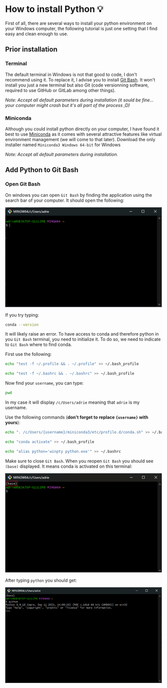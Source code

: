 # How to install Python :bulb:

<!-- easter egg caché
-->

First of all, there are several ways to install your python environment on your Windows computer, the following tutorial is just one setting that I find easy and clean enough to use.

## Prior installation

### Terminal

The default terminal in Windows is not that good to code, I don't recommend using it. To replace it, I advise you to install [Git Bash](https://gitforwindows.org/). It won't install you just a new terminal but also Git (code versionning software, required to use GitHub or GitLab among other things).

*Note: Accept all default parameters during installation (it sould be fine... your computer might crash but it's all part of the process ;D)*

### Miniconda

Although you could install python directly on your computer, I have found it best to use [Miniconda](https://docs.conda.io/projects/miniconda/en/latest/) as it comes with several attractive features like virtual environment management (we will come to that later). Download the only installer named `Miniconda3 Windows 64-bit` for Windows 

*Note: Accept all default parameters during installation.*

## Add Python to Git Bash

### Open Git Bash

On windows you can open `Git Bash` by finding the application using the search bar of your computer. It should open the following:

![Git Bash](./img/git_bash.png)

If you try typing:

```sh
conda --version
```

It will likely raise an error. To have access to conda and therefore python in you `Git Bash` terminal, you need to initialize it. To do so, we need to indicate to `Git Bash` where to find conda. 

First use the following:

```sh
echo "test -f ~/.profile && . ~/.profile" >> ~/.bash_profile
```

```sh
echo "test -f ~/.bashrc && . ~/.bashrc" >> ~/.bash_profile
```

Now find your `username`, you can type:

```sh
pwd
```

In my case it will display `/c/Users/adrie` meaning that `adrie` is my username.


Use the following commands (**don't forget to replace `{username}` with yours**):

```sh
echo ". /c/Users/{username}/miniconda3/etc/profile.d/conda.sh" >> ~/.bash_profile
```

```sh
echo "conda activate" >> ~/.bash_profile
```

```sh
echo "alias python='winpty python.exe'" >> ~/.bashrc
```

Make sure to close `Git Bash`. When you reopen `Git Bash` you should see `(base)` displayed. It means conda is activated on this terminal:

![Git Bash](./img/git_bash_w_conda.png)

After typing `python` you should get:

![Git Bash](./img/git_bash_w_python.png)
